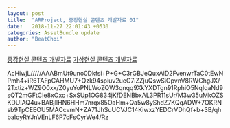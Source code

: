 ```yaml
---
layout: post
title:  "ARProject, 증강현실 콘텐츠 개발자료 01"
date:   2018-11-27 22:01:43 +0530
categories: AssetBundle update
author: "BeatChoi"
---
```

[증강현실 콘텐츠 개발자료][증강현실 콘텐츠 개발자료]
[가상현실 콘텐츠 개발자료][가상현실 콘텐츠 개발자료]

AcHiwjL/////AAABmUt9uno0Dkfsi+P+G+C3rGBJeQuxAiD2FvenwrTaC0tEwNPmh4+iR6TAFpCAHMU7+Qzk94spiuv2ueG7iZZjuQswSiOpvnV8RWChgJX/2Txtiz+WZ9O0xx/Z0yuYoPNLWoZQW3qnqq9XkYXDTgn91RphiO5NqIqaNd9sQT2mGFtCIe8xOxc+SxSUp1OG834jKfDENBbxAL3PR11sUr/M3w35uMkOZSKDUIAQ4u+BABjllHN6HHm7nrqx85OaHm+Qa5w8yShdZ7KQqADW+7OKRNsb9TpCEEOU5MACcvmN+ZA71JhSuUCVJC14KiwxzYEDCrVDhQf+b+3B/qhbaIoyRYJnVEnLF6P7cFsCyrWe4/Rz







[증강현실 콘텐츠 개발자료]: https://drive.google.com/open?id=136wKYAa3UfXbehb-2tiWAI4L7l0CASGI
[가상현실 콘텐츠 개발자료]: https://drive.google.com/open?id=1BqiQ6kiemFutxGp7ejyxt1nORvDPJX1r

